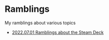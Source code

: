 # Ramblings
My ramblings about various topics

- [2022.07.01 Ramblings about the Steam Deck](/2022/July/Ramblings%20about%20the%20Steam%20Deck.md)
